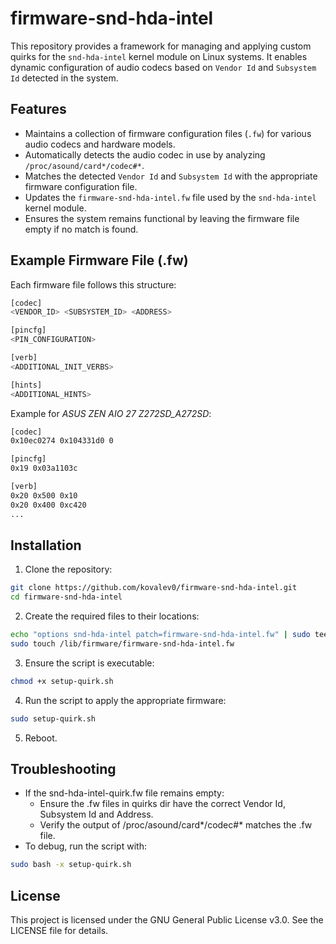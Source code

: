# firmware-snd-hda-intel

This repository provides a framework for managing and applying custom quirks for the `snd-hda-intel` kernel module on Linux systems. It enables dynamic configuration of audio codecs based on `Vendor Id` and `Subsystem Id` detected in the system.

## Features

- Maintains a collection of firmware configuration files (`.fw`) for various audio codecs and hardware models.
- Automatically detects the audio codec in use by analyzing `/proc/asound/card*/codec#*`.
- Matches the detected `Vendor Id` and `Subsystem Id` with the appropriate firmware configuration file.
- Updates the `firmware-snd-hda-intel.fw` file used by the `snd-hda-intel` kernel module.
- Ensures the system remains functional by leaving the firmware file empty if no match is found.

## Example Firmware File (.fw)

Each firmware file follows this structure:
```sh
[codec]
<VENDOR_ID> <SUBSYSTEM_ID> <ADDRESS>

[pincfg]
<PIN_CONFIGURATION>

[verb]
<ADDITIONAL_INIT_VERBS>

[hints]
<ADDITIONAL_HINTS>
```

Example for *ASUS ZEN AIO 27 Z272SD_A272SD*:
```sh
[codec]
0x10ec0274 0x104331d0 0

[pincfg]
0x19 0x03a1103c

[verb]
0x20 0x500 0x10
0x20 0x400 0xc420
...
```

## Installation

1. Clone the repository:
```sh
git clone https://github.com/kovalev0/firmware-snd-hda-intel.git
cd firmware-snd-hda-intel
```
2. Create  the required files to their locations:
```sh
echo "options snd-hda-intel patch=firmware-snd-hda-intel.fw" | sudo tee /etc/modprobe.d/firmware-snd-hda-intel.conf
sudo touch /lib/firmware/firmware-snd-hda-intel.fw
```
3. Ensure the script is executable:
```sh
chmod +x setup-quirk.sh
```
4. Run the script to apply the appropriate firmware:
```sh
sudo setup-quirk.sh
```
5. Reboot.

## Troubleshooting
- If the snd-hda-intel-quirk.fw file remains empty:
    - Ensure the .fw files in quirks dir have the correct Vendor Id, Subsystem Id and Address.
    - Verify the output of /proc/asound/card*/codec#* matches the .fw file.
- To debug, run the script with:
```sh
sudo bash -x setup-quirk.sh
```

## License
This project is licensed under the GNU General Public License v3.0. See the LICENSE file for details.
